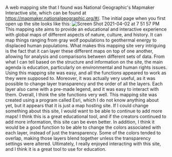 A web mapping site that I found was National Geographic's Mapmaker Interactive site, which can be found at https://mapmaker.nationalgeographic.org/#/. 
The initial page when you first open up the site looks like this:
![Screen Shot 2021-04-02 at 7 51 57 PM](https://user-images.githubusercontent.com/73960099/113461997-e8aaba80-93ec-11eb-8f60-c398dc606bfe.png)
This mapping site aims to provide an educational and interactive experience with global maps of different aspects of nature, culture, and history. It can map 
things ranging from gray wolf populations to geothermal energy to displaced human populations. What makes this mapping site very intriguing is the 
fact that it can layer these different maps on top of one another, allowing for analysis and comparisons between different sets of data. From what I can tell 
based on the structure and information on the site, the main agenda is education, particularly on environmental and human rights issues. Using this mapping site 
was easy, and all the functions appeared to work as they were supposed to. Moreover, it was actually very useful, as it was possible to change layer transparency and the order 
of all the layers. Each layer also came with a pre-made legend, and it was easy to interact with them. Overall, I think the site functions very well.
This mapping site was created using a program called Esri, which I do not know anything about yet, but it appears that it is just a map hosting site. If I could change something 
about this site, I would want to be able to continue to add more maps! I think this is a great educational tool, and if the creators continued to add more information, this site 
can be even better. In addition, I think it would be a good function to be able to change the colors associated with each layer, instead of just the transparency. Some of the colors 
tended to overlap, making those layers blend together unless the transparency settings were altered. Ultimately, I really enjoyed interacting with this site, and I think it is a 
great tool to use for education.
